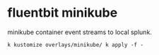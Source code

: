 # fluentbit minikube

minikube container event streams to local splunk.

```
k kustomize overlays/minikube/ k apply -f -
```
